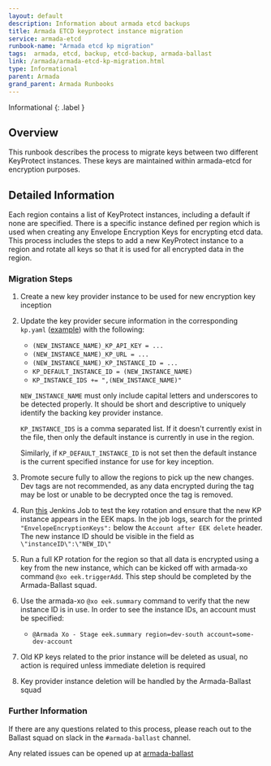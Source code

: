 ```yaml
---
layout: default
description: Information about armada etcd backups
title: Armada ETCD keyprotect instance migration
service: armada-etcd
runbook-name: "Armada etcd kp migration"
tags:  armada, etcd, backup, etcd-backup, armada-ballast
link: /armada/armada-etcd-kp-migration.html
type: Informational
parent: Armada
grand_parent: Armada Runbooks
---
```


Informational
{: .label }

## Overview

This runbook describes the process to migrate keys between two different KeyProtect instances. These keys are maintained within armada-etcd for encryption purposes.

## Detailed Information

Each region contains a list of KeyProtect instances, including a default if none are specified. There is a specific instance defined per region which is used when creating any Envelope Encryption Keys for encrypting etcd data. This process includes the steps to add a new KeyProtect instance to a region and rotate all keys so that it is used for all encrypted data in the region.

### Migration Steps

1. Create a new key provider instance to be used for new encryption key inception
1. Update the key provider secure information in the corresponding `kp.yaml` ([example](https://github.ibm.com/alchemy-containers/armada-secure/blob/master/secure/armada/ca-tor/kp.yaml)) with the following:
    * `(NEW_INSTANCE_NAME)_KP_API_KEY = ...`
    * `(NEW_INSTANCE_NAME)_KP_URL = ...`
    * `(NEW_INSTANCE_NAME)_KP_INSTANCE_ID = ...`
    * `KP_DEFAULT_INSTANCE_ID = (NEW_INSTANCE_NAME)`
    * `KP_INSTANCE_IDS += ",(NEW_INSTANCE_NAME)"`

    `NEW_INSTANCE_NAME` must only include capital letters and underscores to be detected properly. It should be short and descriptive to uniquely identify the backing key provider instance.

    `KP_INSTANCE_IDS` is a comma separated list. If it doesn't currently exist in the file, then only the default instance is currently in use in the region.

    Similarly, if `KP_DEFAULT_INSTANCE_ID` is not set then the default instance is the current specified instance for use for key inception.

1. Promote secure fully to allow the regions to pick up the new changes. Dev tags are not recommended, as any data encrypted during the tag may be lost or unable to be decrypted once the tag is removed.

1. Run [this](https://alchemy-containers-jenkins.swg-devops.com/job/Containers-Runtime/job/armada-cruiser-automated-recovery/job/armada-etcd-eek-rotate-verify/build?delay=0sec) Jenkins Job to test the key rotation and ensure that the new KP instance appears in the EEK maps. In the job logs, search for the printed `"EnvelopeEncryptionKeys":` below the `Account after EEK delete` header. The new instance ID should be visible in the field as `\"instanceID\":\"NEW_ID\"`
1. Run a full KP rotation for the region so that all data is encrypted using a key from the new instance, which can be kicked off with armada-xo command `@xo eek.triggerAdd`. This step should be completed by the Armada-Ballast squad.
1. Use the armada-xo `@xo eek.summary` command to verify that the new instance ID is in use. In order to see the instance IDs, an account must be specified:
    * `@Armada Xo - Stage eek.summary region=dev-south account=some-dev-account`
1. Old KP keys related to the prior instance will be deleted as usual, no action is required unless immediate deletion is required
1. Key provider instance deletion will be handled by the Armada-Ballast squad

### Further Information

If there are any questions related to this process, please reach out to the Ballast squad on slack in the `#armada-ballast` channel.

Any related issues can be opened up at [armada-ballast](https://github.ibm.com/alchemy-containers/armada-ballast)
